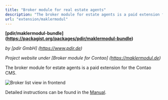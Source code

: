```yaml
---
title: "Broker module for real estate agents"
description: "The broker module for estate agents is a paid extension for the Contao CMS."
url: "extension/maklermodul"
---
```


**[pdir/maklermodul-bundle] (https://packagist.org/packages/pdir/maklermodul-bundle)**

_by [pdir GmbH] (https://www.pdir.de)_

_Project website under [Broker module for Contao] (https://maklermodul.de)_

The broker module for estate agents is a paid extension for the Contao CMS.

![Broker list view in frontend](/extensions/images/de/maklermodul-bundle-frontend.png)

Detailed instructions can be found in the [Manual](https://docs.pdir.de/#/maklermodul/index).
